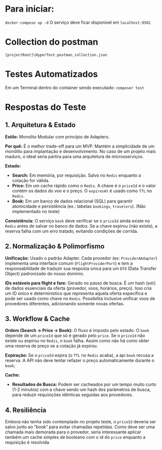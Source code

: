 # Para iniciar:

`docker-compose up -d`
O serviço deve ficar disponível em `localhost:9501`

# Collection do postman 

`[projectRoot]\HyperTest.postman_collection.json`

# Testes Automatizados

Em um Terminal dentro do container sendo executado:
`composer test`

# Respostas do Teste

## 1. Arquitetura & Estado

**Estilo:** Monolito Modular com princípio de Adapters.

**Por quê:** É o melhor trade-off para um MVP. Mantém a simplicidade de um monólito para implantação e desenvolvimento. No caso de um projeto mais maduro, o ideal seria partira para uma arquitetura de microsserviços.

**Estado:**
* **Search:** Em memória, por requisição. Salvo no `Redis` enquanto a cotação for válida.
* **Price:** Em um cache rápido como o `Redis`. A chave é o `priceId` e o valor contém os dados do voo e o preço. O `expiresAt` é usado como `TTL` no `Redis`.
* **Book:** Em um banco de dados relacional (SQL) para garantir atomicidade e persistência (ex.: tabelas `bookings`, `travelers`). (Não implementado no teste)

**Consistência:** O serviço `book` deve verificar se o `priceId` ainda existe no `Redis` antes de salvar no banco de dados. Se a chave expirou (não existe), a reserva falha com um erro tratado, evitando condições de corrida.

## 2. Normalização & Polimorfismo

**Unificação:** Usado o padrão Adapter. Cada provedor (ex: `ProviderAAdapter`) implementa uma interface comum (`FlightProviderPort`) e tem a responsabilidade de traduzir sua resposta única para um `DTO` (Data Transfer Object) padronizado do nosso domínio.

**IDs estáveis para flight e fare:** Gerado no passo de busca. É um hash (`md5`) de dados essenciais da oferta (provedor, voos, horários, preço). Isso cria um ID único e determinístico que representa aquela oferta específica e pode ser usado como chave no `Redis`. Possibilita inclusive unificar voos de provedores diferentes, adicionando somente novas ofertas.

## 3. Workflow & Cache

**Ordem (Search → Price → Book):** O fluxo é imposto pelo estado. O `book` depende de um `priceId` que só é gerado pelo `price`. Se o `priceId` não existe ou expirou no `Redis`, o `book` falha. Assim como não há como obter uma reserva de preço se a cotação já expirou.

**Expiração:** Se o `priceId` expira (o `TTL` no `Redis` acaba), a api `book` recusa a reserva. A API não deve tentar refazer o preço automaticamente durante o `book`;

**Cache:**
* **Resultados de Busca:** Podem ser cacheados por um tempo muito curto (1-2 minutos) com a chave sendo um hash dos parâmetros de busca, para reduzir requisições idênticas seguidas aos provedores.

## 4. Resiliência

Embora não tenha sido contemplado no projeto teste, o `priceId` deveria ser salvo junto ao “book” para evitar chamadas repetidas. Como deve ser uma chamada mais demorada para o provedor, seria interessante aplicar também um cache simples de booleano com o id do `price` enquanto a requisição é resolvida